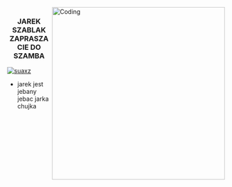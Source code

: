 <img align="right" alt="Coding" width="400" src="https://i.makeagif.com/media/6-24-2015/Ql9REE.gif">
<h3 align="center">JAREK SZABLAK ZAPRASZA CIE DO SZAMBA</h3>



<p align="left"> <a href="https://twitter.com/suaxz" target="blank"><img src="https://img.shields.io/twitter/follow/suaxz?logo=twitter&style=for-the-badge" alt="suaxz" /></a> </p>

- jarek jest jebany jebac jarka chujka
